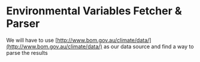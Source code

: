 # Environmental Variables Fetcher & Parser

We will have to use [http://www.bom.gov.au/climate/data/](http://www.bom.gov.au/climate/data/) as our data source and find a way to parse the results

